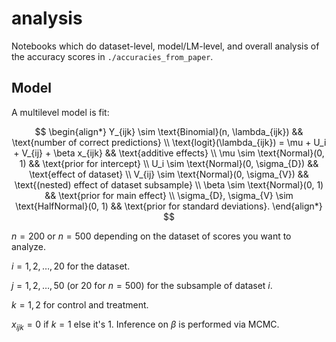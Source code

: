 # analysis

Notebooks which do dataset-level, model/LM-level, and overall analysis of the accuracy
scores in `./accuracies_from_paper`.


## Model

A multilevel model is fit:

$$
\begin{align*}
Y_{ijk} \sim \text{Binomial}(n, \lambda_{ijk}) && \text{number of correct predictions} \\
\text{logit}(\lambda_{ijk}) = \mu + U_i + V_{ij} + \beta x_{ijk} && \text{additive effects} \\
\mu \sim \text{Normal}(0, 1) && \text{prior for intercept} \\
U_i \sim \text{Normal}(0, \sigma_{D}) && \text{effect of dataset} \\
V_{ij} \sim \text{Normal}(0, \sigma_{V}) && \text{(nested) effect of dataset subsample} \\
\beta \sim \text{Normal}(0, 1) && \text{prior for main effect} \\
\sigma_{D}, \sigma_{V} \sim \text{HalfNormal}(0, 1) && \text{prior for standard deviations}.
\end{align*}
$$

$n = 200$ or $n = 500$ depending on the dataset of scores you want to analyze.

$i = 1, 2, \dots, 20$ for the dataset.

$j = 1, 2, \dots, 50$ (or $20$ for $n = 500$) for the subsample of dataset $i$.

$k = 1, 2$ for control and treatment.

$x_{ijk} = 0$ if $k = 1$ else it's $1$. Inference on $\beta$ is performed via MCMC.
